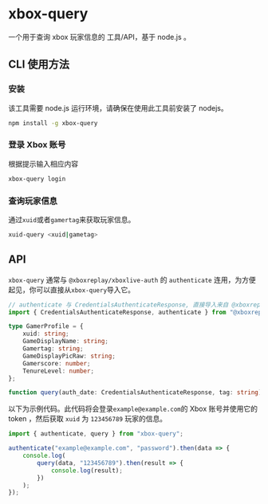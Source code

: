 # xbox-query

一个用于查询 xbox 玩家信息的 工具/API，基于 node.js 。

## CLI 使用方法

### 安装

该工具需要 node.js 运行环境，请确保在使用此工具前安装了 nodejs。

```bash
npm install -g xbox-query
```

### 登录 Xbox 账号

根据提示输入相应内容

```bash
xbox-query login
```

### 查询玩家信息

通过`xuid`或者`gamertag`来获取玩家信息。

```bash
xuid-query <xuid|gametag>
```

## API

`xbox-query` 通常与 `@xboxreplay/xboxlive-auth` 的 `authenticate` 连用，为方便起见，你可以直接从`xbox-query`导入它。

```ts
// authenticate 与 CredentialsAuthenticateResponse, 直接导入来自 @xboxreplay/xboxlive-auth
import { CredentialsAuthenticateResponse, authenticate } from "@xboxreplay/xboxlive-auth";

type GamerProfile = {
    xuid: string;
    GameDisplayName: string;
    Gamertag: string;
    GameDisplayPicRaw: string;
    Gamerscore: number;
    TenureLevel: number;
};

function query(auth_date: CredentialsAuthenticateResponse, tag: string): Promise<GamerProfile>;
```

以下为示例代码。此代码将会登录`example@example.com`的 Xbox 账号并使用它的 token ，然后获取 `xuid` 为 `123456789` 玩家的信息。

```js
import { authenticate, query } from "xbox-query";

authenticate("example@example.com", "password").then(data => {
    console.log(
        query(data, "123456789").then(result => {
            console.log(result);
        })
    );
});

```

